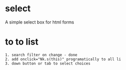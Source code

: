 # select
A simple select box for html forms

# to to list 
    1. search filter on change - done
    2. add onclick="Nk.s(this)" programatically to all li
    3. down button or tab to select choices

